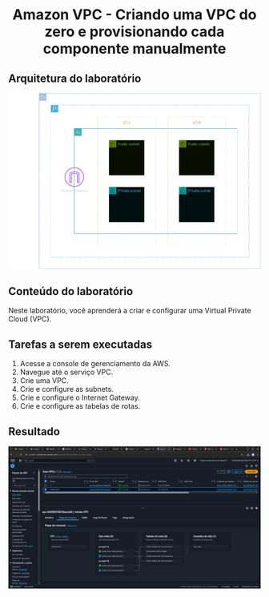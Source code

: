 <h1 align=center> Amazon VPC - Criando uma VPC do zero e provisionando cada componente manualmente</h1>

<h2>Arquitetura do laboratório</h2>

<div align=center>
    <img width="800px" src="./../../../assets/imgs/labs/VPC/lab-2-vpc-arch.png">
</div>

<h2> Conteúdo do laboratório </h2>

Neste laboratório, você aprenderá a criar e configurar uma Virtual Private Cloud (VPC).

<h2>Tarefas a serem executadas</h2>

1. Acesse a console de gerenciamento da AWS.
2. Navegue até o serviço VPC.
3. Crie uma VPC.
4. Crie e configure as subnets.
5. Crie e configure o Internet Gateway.
6. Crie e configure as tabelas de rotas.

<h2>Resultado</h2>

<div align=center>
    <img width="800px" src="./../../../assets/imgs/labs/VPC/lab-2-resultado-1.png">
</div>